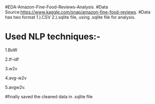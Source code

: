 #EDA-Amazon-Fine-Food-Reviews-Analysis.
#Data Source:https://www.kaggle.com/snap/amazon-fine-food-reviews.
#Data has two format 1.).CSV 2.).sqlite  file, using .sqlite file for analysis.
# Used NLP techniques:-
1.BoW

2.tf-idf

3.w2v

4.avg-w2v

5.avgw2v.   

#finally saved the cleaned data in .sqlite file
